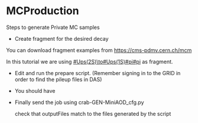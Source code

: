 # MCProduction

Steps to generate Private MC samples

* Create fragment for the desired decay

You can download fragment examples from https://cms-pdmv.cern.ch/mcm

In this tutorial we are using [#Ups(2S)\to#Ups(1S)#pi#pi](py8_Ups\(2S\)2Ups\(1S\)pipi_EvtGen_TuneCP5_13TeV_cfi.py) as fragment.

* Edit and run the prepare script. (Remember signing in to the GRID in order to find the pileup files in DAS)

* You should have


* Finally send the job using crab-GEN-MiniAOD_cfg.py

  check that outputFiles match to the files generated by the script
